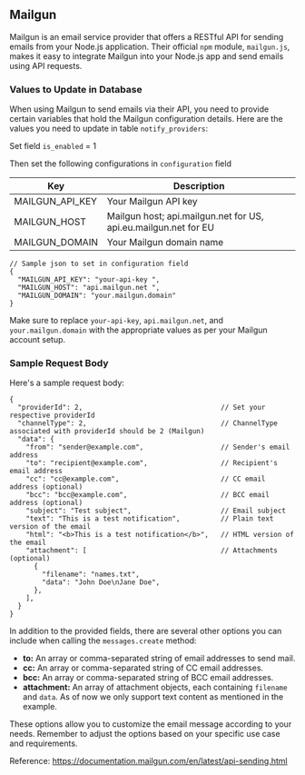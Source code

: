 ## Mailgun

Mailgun is an email service provider that offers a RESTful API for sending emails from your Node.js application. Their official `npm` module, `mailgun.js`, makes it easy to integrate Mailgun into your Node.js app and send emails using API requests.

### Values to Update in Database

When using Mailgun to send emails via their API, you need to provide certain variables that hold the Mailgun configuration details. Here are the values you need to update in table `notify_providers`:

Set field `is_enabled` = 1

Then set the following configurations in `configuration` field

| Key             | Description     |
|-----------------|-----------------|
| MAILGUN_API_KEY | Your Mailgun API key |
| MAILGUN_HOST    | Mailgun host; api.mailgun.net for US, api.eu.mailgun.net for EU |
| MAILGUN_DOMAIN  | Your Mailgun domain name |

```jsonc
// Sample json to set in configuration field
{
  "MAILGUN_API_KEY": "your-api-key ",
  "MAILGUN_HOST": "api.mailgun.net ",
  "MAILGUN_DOMAIN": "your.mailgun.domain"
}
```

Make sure to replace `your-api-key`, `api.mailgun.net`, and `your.mailgun.domain` with the appropriate values as per your Mailgun account setup.

### Sample Request Body

Here's a sample request body:

```jsonc
{
  "providerId": 2,                                  // Set your respective providerId
  "channelType": 2,                                 // ChannelType associated with providerId should be 2 (Mailgun)
  "data": {
    "from": "sender@example.com",                   // Sender's email address
    "to": "recipient@example.com",                  // Recipient's email address
    "cc": "cc@example.com",                         // CC email address (optional)
    "bcc": "bcc@example.com",                       // BCC email address (optional)
    "subject": "Test subject",                      // Email subject
    "text": "This is a test notification",          // Plain text version of the email
    "html": "<b>This is a test notification</b>",   // HTML version of the email
    "attachment": [                                 // Attachments (optional)
      {
        "filename": "names.txt",
        "data": "John Doe\nJane Doe",
      },
    ],
  }
}
```

In addition to the provided fields, there are several other options you can include when calling the `messages.create` method:

- **to:** An array or comma-separated string of email addresses to send mail.
- **cc:** An array or comma-separated string of CC email addresses.
- **bcc:** An array or comma-separated string of BCC email addresses.
- **attachment:** An array of attachment objects, each containing `filename` and `data`. As of now we only support text content as mentioned in the example.

These options allow you to customize the email message according to your needs. Remember to adjust the options based on your specific use case and requirements.

Reference: https://documentation.mailgun.com/en/latest/api-sending.html